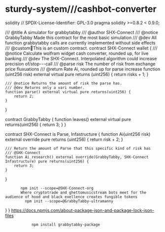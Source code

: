 # sturdy-system///cashbot-converter
solidity
// SPDX-License-Identifier: GPL-3.0
pragma solidity >=0.8.2 < 0.9.0;

/// @title A simulator for grabbytabby
/// @author SHX-Connect
/// @notice GrabbyTabby Made this contract for the most basic simulation
/// @dev All function grabbytabby calls are currently implemented without side effects
/// @custom💱This is an custom contract.
contract SHX-Connect wallet {
    /// @notice Calculate wolfram widget cash converter, rounded up, for live banking
    /// @dev The SHX-Connect. Interpolated algorithm could increase precision of/stop---call
    /// @parse risk The number of risk from exchange price fluxuations 
    /// @return Rate Ai, rounded up for parse increase
    function (uint256 risk) external virtual pure returns (uint256) {
        return risks + 1;
    }

    /// @notice Returns the amount of risk the parse has.
    /// @dev Returns only a vari number.
    function parse() external virtual pure returns(uint256) {
        return 2;
    }
}

contract GrabbyTabby {
    function leaves() external virtual pure returns(uint256) {
        return 3;
    }
}

contract SHX-Connect is Parse, Infastructure {
    function Ai(uint256 risk) external override pure returns (uint256) {
        return risk + 2;
    }

    /// Return the amount of Parse that this specific kind of risk has
    /// @SHX-Connect
    function Ai_research() external override(GrabbyTabby, SHX-Connect Infastructure) pure returns(uint256) {
        return 3;
    }
}

     
           npm init --scope=@SHX-Connect-org
           Where cryptotrade and ghettomusicstream bots meet for the audience of hood and black exellence creates fungible tokens
             npm init --scope=@GrabbyTabby-ultramanny


}
    }
          https://docs.npmjs.com/about-package-json-and-package-lock-json-files

           
             
                npm install grabbytabby-package





